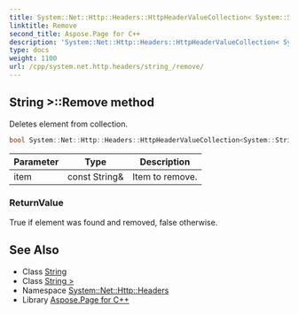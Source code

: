 ```yaml
---
title: System::Net::Http::Headers::HttpHeaderValueCollection< System::String >::Remove method
linktitle: Remove
second_title: Aspose.Page for C++
description: 'System::Net::Http::Headers::HttpHeaderValueCollection< System::String >::Remove method. Deletes element from collection in C++.'
type: docs
weight: 1100
url: /cpp/system.net.http.headers/string_/remove/
---
```

## String >::Remove method


Deletes element from collection.

```cpp
bool System::Net::Http::Headers::HttpHeaderValueCollection<System::String>::Remove(const String &item) override
```


| Parameter | Type | Description |
| --- | --- | --- |
| item | const String\& | Item to remove. |

### ReturnValue

True if element was found and removed, false otherwise.

## See Also

* Class [String](../../../system/string/)
* Class [String >](../)
* Namespace [System::Net::Http::Headers](../../)
* Library [Aspose.Page for C++](../../../)
